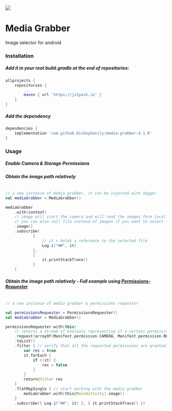 [![](https://jitpack.io/v/bishoybasily/media-grabber.svg)](https://jitpack.io/#bishoybasily/media-grabber)

# Media Grabber
Image selector for android

### Installation

##### Add it in your root build.gradle at the end of repositories:

```groovy
allprojects {
    repositories {
        ...
        maven { url 'https://jitpack.io' }
    }
}
```

##### Add the dependency

```groovy
dependencies {
    implementation 'com.github.bishoybasily:media-grabber:4.1.0'
}
```

### Usage

##### Enable Camera & Storage Permissions

##### Obtain the image path relatively

```kotlin

// a new instance of media grabber, it can be injected with dagger
val mediaGrabber = MediaGrabber()

mediaGrabber
    .with(context)
    // image will start the camera and will read the images form local storage in a whatsapp-like view
    // you can also call file instead of images if you want to select from the local storage only without starting the camera
    .image() 
    .subscribe(
            {
                // it > holds a reference to the selected file 
                Log.i("##", it)
            },
            {
                it.printStackTrace()
            }
    )

```

##### Obtain the image path relatively - Full example using [Permissions-Requester](https://github.com/bishoybasily/permissions-requester)

```kotlin

// a new instance of media grabber & permissions requester

val permissionsRequester = PermissionsRequester()
val mediaGrabber = MediaGrabber()

permissionsRequester.with(this)
    // returns a stream of booleans representing if a certain permissions is granted or not 
    .request(arrayOf(Manifest.permission.CAMERA, Manifest.permission.READ_EXTERNAL_STORAGE, Manifest.permission.WRITE_EXTERNAL_STORAGE))
    .toList()
    .filter { // verify that all the requested permissions are granted, or continue if you know what you're doing
        var res = true
        it.forEach {
            if (!it) {
                res = false
            }
        }
        return@filter res
    }
    .flatMapSingle { // start working with the media grabber
        mediaGrabber.with(this@MainActivity).image() 
    }
    .subscribe({ Log.i("##", it) }, { it.printStackTrace() })

```
